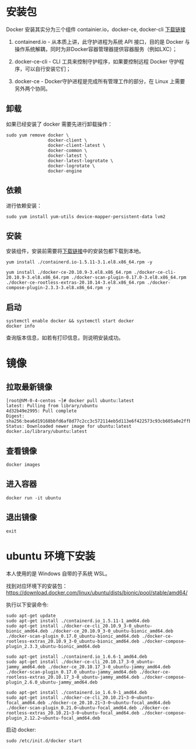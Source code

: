 # 安装包

Docker 安装其实分为三个组件 containier.io，docker-ce, docker-cli [下载链接](https://download.docker.com/linux/centos/8/x86_64/stable/Packages/)

1. containerd.io - 从本质上讲，此守护进程为系统 API 接口，目的是 Docker 与操作系统解耦，同时为非Docker容器管理器提供容器服务（例如LXC）；

2. docker-ce-cli - CLI 工具来控制守护程序，如果要控制远程 Docker 守护程序，可以自行安装它们；

3. docker-ce - Docker守护进程是完成所有管理工作的部分，在 Linux 上需要另外两个协同。


## 卸载

如果已经安装了 docker 需要先进行卸载操作：

```
sudo yum remove docker \
                docker-client \
                docker-client-latest \
                docker-common \
                docker-latest \
                docker-latest-logrotate \
                docker-logrotate \
                docker-engine 
```

## 依赖

进行依赖安装：

```
sudo yum install yum-utils device-mapper-persistent-data lvm2
```

## 安装

安装组件，安装前需要将[下载链接](https://download.docker.com/linux/centos/8/x86_64/stable/Packages/)中的安装包都下载到本地。

```
yum install ./containerd.io-1.5.11-3.1.el8.x86_64.rpm -y
```
```
yum install ./docker-ce-20.10.9-3.el8.x86_64.rpm ./docker-ce-cli-20.10.9-3.el8.x86_64.rpm ./docker-scan-plugin-0.17.0-3.el8.x86_64.rpm ./docker-ce-rootless-extras-20.10.14-3.el8.x86_64.rpm ./docker-compose-plugin-2.3.3-3.el8.x86_64.rpm -y
```


## 启动

```
systemctl enable docker && systemctl start docker
docker info
```


查询版本信息，如若有打印信息，则说明安装成功。

# 镜像

## 拉取最新镜像

```
[root@VM-0-4-centos ~]# docker pull ubuntu:latest
latest: Pulling from library/ubuntu
4d32b49e2995: Pull complete 
Digest: sha256:bea6d19168bbfd6af8d77c2cc3c572114eb5d113e6f422573c93cb605a0e2ffb
Status: Downloaded newer image for ubuntu:latest
docker.io/library/ubuntu:latest
```

## 查看镜像

```
docker images
```

## 进入容器

```
docker run -it ubuntu
```

## 退出镜像

```
exit
```

# ubuntu 环境下安装

本人使用的是 Windows 自带的子系统 WSL。

找到对应环境下的安装包：
https://download.docker.com/linux/ubuntu/dists/bionic/pool/stable/amd64/

执行以下安装命令:

```
sudo apt-get update
sudo apt-get install ./containerd.io_1.5.11-1_amd64.deb
sudo apt-get install ./docker-ce-cli_20.10.9_3-0_ubuntu-bionic_amd64.deb ./docker-ce_20.10.9_3-0_ubuntu-bionic_amd64.deb ./docker-scan-plugin_0.17.0_ubuntu-bionic_amd64.deb ./docker-ce-rootless-extras_20.10.9_3-0_ubuntu-bionic_amd64.deb ./docker-compose-plugin_2.3.3_ubuntu-bionic_amd64.deb
```


```
sudo apt-get install ./containerd.io_1.6.6-1_amd64.deb
sudo apt-get install ./docker-ce-cli_20.10.17_3-0_ubuntu-jammy_amd64.deb ./docker-ce_20.10.17_3-0_ubuntu-jammy_amd64.deb ./docker-scan-plugin_0.17.0_ubuntu-jammy_amd64.deb ./docker-ce-rootless-extras_20.10.17_3-0_ubuntu-jammy_amd64.deb ./docker-compose-plugin_2.6.0_ubuntu-jammy_amd64.deb
```

```
sudo apt-get install ./containerd.io_1.6.9-1_amd64.deb
sudo apt-get install ./docker-ce-cli_20.10.21~3-0~ubuntu-focal_amd64.deb ./docker-ce_20.10.21~3-0~ubuntu-focal_amd64.deb ./docker-scan-plugin_0.21.0~ubuntu-focal_amd64.deb ./docker-ce-rootless-extras_20.10.21~3-0~ubuntu-focal_amd64.deb ./docker-compose-plugin_2.12.2~ubuntu-focal_amd64.deb
```





启动 docker:

```
sudo /etc/init.d/docker start
```


```

```
